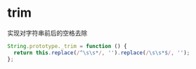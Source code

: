 # trim

实现对字符串前后的空格去除

```javascript
String.prototype._trim = function () {
  return this.replace(/^\s\s*/, '').replace(/\s\s*$/, '');
};
```